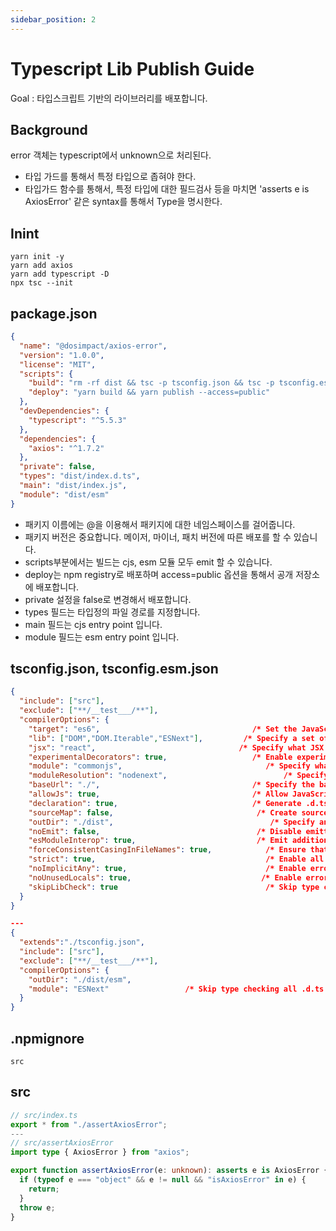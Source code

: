 ```yaml
---
sidebar_position: 2
---
```


# Typescript Lib Publish Guide  

Goal : 타입스크립트 기반의 라이브러리를 배포합니다.      

## Background  

error 객체는 typescript에서 unknown으로 처리된다.  
- 타입 가드를 통해서 특정 타입으로 좁혀야 한다.    
- 타입가드 함수를 통해서, 특정 타입에 대한 필드검사 등을 마치면 'asserts e is AxiosError' 같은 syntax를 통해서 Type을 명시한다.   

## Inint

```
yarn init -y
yarn add axios  
yarn add typescript -D  
npx tsc --init  
```

## package.json  

```json
{
  "name": "@dosimpact/axios-error",
  "version": "1.0.0",
  "license": "MIT",
  "scripts": {
    "build": "rm -rf dist && tsc -p tsconfig.json && tsc -p tsconfig.esm.json",
    "deploy": "yarn build && yarn publish --access=public"
  },
  "devDependencies": {
    "typescript": "^5.5.3"
  },
  "dependencies": {
    "axios": "^1.7.2"
  },
  "private": false,
  "types": "dist/index.d.ts",
  "main": "dist/index.js",
  "module": "dist/esm"
}
```

- 패키지 이름에는 @을 이용해서 패키지에 대한 네임스페이스를 걸어줍니다.  
- 패키지 버전은 중요합니다. 메이저, 마이너, 패치 버전에 따른 배포를 할 수 있습니다.  
- scripts부분에서는 빌드는 cjs, esm 모듈 모두 emit 할 수 있습니다.  
- deploy는 npm registry로 배포하며 access=public 옵션을 통해서 공개 저장소에 배포합니다.  
- private 설정을 false로 변경해서 배포합니다.  
- types 필드는 타입정의 파일 경로를 지정합니다.  
- main 필드는 cjs entry point 입니다.  
- module 필드는 esm entry point 입니다.  

## tsconfig.json, tsconfig.esm.json

```json
{
  "include": ["src"],
  "exclude": ["**/__test___/**"],
  "compilerOptions": {
    "target": "es6",                                  /* Set the JavaScript language version for emitted JavaScript and include compatible library declarations. */
    "lib": ["DOM","DOM.Iterable","ESNext"],         /* Specify a set of bundled library declaration files that describe the target runtime environment. */
    "jsx": "react",                                /* Specify what JSX code is generated. */
    "experimentalDecorators": true,                   /* Enable experimental support for legacy experimental decorators. */
    "module": "commonjs",                                /* Specify what module code is generated. */
    "moduleResolution": "nodenext",                          /* Specify how TypeScript looks up a file from a given module specifier. */
    "baseUrl": "./",                                  /* Specify the base directory to resolve non-relative module names. */
    "allowJs": true,                                  /* Allow JavaScript files to be a part of your program. Use the 'checkJS' option to get errors from these files. */
    "declaration": true,                              /* Generate .d.ts files from TypeScript and JavaScript files in your project. */
    "sourceMap": false,                                /* Create source map files for emitted JavaScript files. */
    "outDir": "./dist",                                   /* Specify an output folder for all emitted files. */
    "noEmit": false,                                   /* Disable emitting files from a compilation. */
    "esModuleInterop": true,                           /* Emit additional JavaScript to ease support for importing CommonJS modules. This enables 'allowSyntheticDefaultImports' for type compatibility. */
    "forceConsistentCasingInFileNames": true,            /* Ensure that casing is correct in imports. */
    "strict": true,                                      /* Enable all strict type-checking options. */
    "noImplicitAny": true,                               /* Enable error reporting for expressions and declarations with an implied 'any' type. */
    "noUnusedLocals": true,                             /* Enable error reporting when local variables aren't read. */
    "skipLibCheck": true                                 /* Skip type checking all .d.ts files. */
  }
}

---
{
  "extends":"./tsconfig.json",
  "include": ["src"],
  "exclude": ["**/__test___/**"],
  "compilerOptions": {
    "outDir": "./dist/esm",
    "module": "ESNext"                 /* Skip type checking all .d.ts files. */
  }
}
```

## .npmignore

```
src
```

## src

```ts
// src/index.ts
export * from "./assertAxiosError";
---
// src/assertAxiosError
import type { AxiosError } from "axios";

export function assertAxiosError(e: unknown): asserts e is AxiosError {
  if (typeof e === "object" && e != null && "isAxiosError" in e) {
    return;
  }
  throw e;
}

```
